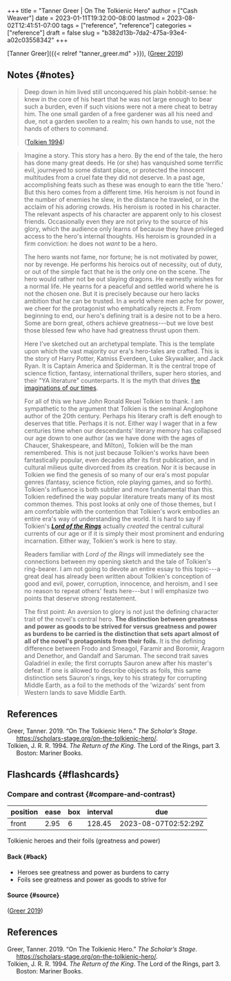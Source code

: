 +++
title = "Tanner Greer | On The Tolkienic Hero"
author = ["Cash Weaver"]
date = 2023-01-11T19:32:00-08:00
lastmod = 2023-08-02T12:41:51-07:00
tags = ["reference", "reference"]
categories = ["reference"]
draft = false
slug = "b382d13b-7da2-475a-93e4-a02c03558342"
+++

[Tanner Greer]({{< relref "tanner_greer.md" >}}), (<a href="#citeproc_bib_item_1">Greer 2019</a>)


## Notes {#notes}

> Deep down in him lived still unconquered his plain hobbit-sense: he knew in the core of his heart that he was not large enough to bear such a burden, even if such visions were not a mere cheat to betray him. The one small garden of a free gardener was all his need and due, not a garden swollen to a realm; his own hands to use, not the hands of others to command.
>
> (<a href="#citeproc_bib_item_2">Tolkien 1994</a>)

<!--quoteend-->

> Imagine a story. This story has a hero. By the end of the tale, the hero has done many great deeds. He (or she) has vanquished some terrific evil, journeyed to some distant place, or protected the innocent multitudes from a cruel fate they did not deserve. In a past age, accomplishing feats such as these was enough to earn the title 'hero.' But this hero comes from a different time. His heroism is not found in the number of enemies he slew, in the distance he traveled, or in the acclaim of his adoring crowds. His heroism is rooted in his character. The relevant aspects of his character are apparent only to his closest friends. Occasionally even they are not privy to the source of his glory, which the audience only learns of because they have privileged access to the hero's internal thoughts. His heroism is grounded in a firm conviction: he does not _want_ to be a hero.
>
> The hero wants not fame, nor fortune; he is not motivated by power, nor by revenge. He performs his heroics out of necessity, out of duty, or out of the simple fact that he is the only one on the scene. The hero would rather not be out slaying dragons. He earnestly wishes for a normal life. He yearns for a peaceful and settled world where he is not the chosen one. But it is precisely because our hero lacks ambition that he can be trusted. In a world where men ache for power, we cheer for the protagonist who emphatically rejects it. From beginning to end, our hero's defining trait is a desire not to be a hero. Some are born great, others achieve greatness---but we love best those blessed few who have had greatness thrust upon them.
>
> Here I've sketched out an archetypal template. This is the template upon which the vast majority our era's hero-tales are crafted. This is the story of Harry Potter, Katniss Everdeen, Luke Skywalker, and Jack Ryan. It is Captain America and Spiderman. It is the central trope of science fiction, fantasy, international thrillers, super hero stories, and their "YA literature" counterparts. It is the myth that drives [the imaginations of our times](https://tvtropes.org/pmwiki/pmwiki.php/Main/IJustWantToBeNormal).
>
> For all of this we have John Ronald Reuel Tolkien to thank. I am sympathetic to the argument that Tolkien is the seminal Anglophone author of the 20th century. Perhaps his literary craft is deft enough to deserves that title. Perhaps it is not. Either way I wager that in a few centuries time when our descendants' literary memory has collapsed our age down to one author (as we have done with the ages of Chaucer, Shakespeare, and Milton), Tolkien will be the man remembered. This is not just because Tolkien's works have been fantastically popular, even decades after its first publication, and in cultural milieus quite divorced from its creation. Nor it is because in Tolkien we find the genesis of so many of our era's most popular genres (fantasy, science fiction, role playing games, and so forth). Tolkien's influence is both subtler and more fundamental than this. Tolkien redefined the way popular literature treats many of its most common themes. This post looks at only one of those themes, but I am comfortable with the contention that Tolkien's work embodies an entire era's way of understanding the world. It is hard to say if Tolkien's _**[Lord of the Rings](https://amzn.to/2YgG9jl)**_ actually _created_ the central cultural currents of our age or if it is simply their most prominent and enduring incarnation. Either way, Tolkien's work is here to stay.
>
> Readers familiar with _Lord of the Rings_ will immediately see the connections between my opening sketch and the tale of Tolkien's ring-bearer. I am not going to devote an entire essay to this topic---a great deal has already been written about Tolkien's conception of good and evil, power, corruption, innocence, and heroism, and I see no reason to repeat others' feats here---but I will emphasize two points that deserve strong restatement.
>
> The first point: An aversion to glory is not just the defining character trait of the novel's central hero. **The distinction between greatness and power as goods to be strived for versus greatness and power as burdens to be carried is the distinction that sets apart almost of all of the novel's protagonists from their foils.** It is the defining difference between Frodo and Smeagol, Faramir and Boromir, Aragorn and Denethor, and Gandalf and Saruman. The second trait saves Galadriel in exile; the first corrupts Sauron anew after his master's defeat. If one is allowed to describe objects as foils, this same distinction sets Sauron's rings, key to his strategy for corrupting Middle Earth, as a foil to the methods of the 'wizards' sent from Western lands to save Middle Earth.

## References

<style>.csl-entry{text-indent: -1.5em; margin-left: 1.5em;}</style><div class="csl-bib-body">
  <div class="csl-entry"><a id="citeproc_bib_item_1"></a>Greer, Tanner. 2019. “On The Tolkienic Hero.” <i>The Scholar’s Stage</i>. <a href="https://scholars-stage.org/on-the-tolkienic-hero/">https://scholars-stage.org/on-the-tolkienic-hero/</a>.</div>
  <div class="csl-entry"><a id="citeproc_bib_item_2"></a>Tolkien, J. R. R. 1994. <i>The Return of the King</i>. The Lord of the Rings, part 3. Boston: Mariner Books.</div>
</div>


## Flashcards {#flashcards}


### Compare and contrast {#compare-and-contrast}

| position | ease | box | interval | due                  |
|----------|------|-----|----------|----------------------|
| front    | 2.95 | 6   | 128.45   | 2023-08-07T02:52:29Z |

Tolkienic heroes and their foils (greatness and power)


#### Back {#back}

-   Heroes see greatness and power as burdens to carry
-   Foils see greatness and power as goods to strive for


#### Source {#source}

(<a href="#citeproc_bib_item_1">Greer 2019</a>)

## References

<style>.csl-entry{text-indent: -1.5em; margin-left: 1.5em;}</style><div class="csl-bib-body">
  <div class="csl-entry"><a id="citeproc_bib_item_1"></a>Greer, Tanner. 2019. “On The Tolkienic Hero.” <i>The Scholar’s Stage</i>. <a href="https://scholars-stage.org/on-the-tolkienic-hero/">https://scholars-stage.org/on-the-tolkienic-hero/</a>.</div>
  <div class="csl-entry"><a id="citeproc_bib_item_2"></a>Tolkien, J. R. R. 1994. <i>The Return of the King</i>. The Lord of the Rings, part 3. Boston: Mariner Books.</div>
</div>
